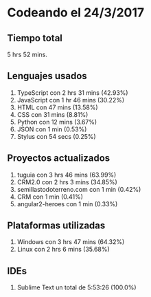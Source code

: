 # Codeando el 24/3/2017

## Tiempo total
5 hrs 52 mins.

## Lenguajes usados
1. TypeScript con 2 hrs 31 mins (42.93%)
1. JavaScript con 1 hr 46 mins (30.22%)
1. HTML con 47 mins (13.58%)
1. CSS con 31 mins (8.81%)
1. Python con 12 mins (3.67%)
1. JSON con 1 min (0.53%)
1. Stylus con 54 secs (0.25%)

## Proyectos actualizados
1. tuguia con 3 hrs 46 mins (63.99%)
1. CRM2.0 con 2 hrs 3 mins (34.85%)
1. semillastodoterreno.com con 1 min (0.42%)
1. CRM con 1 min (0.41%)
1. angular2-heroes con 1 min (0.33%)

## Plataformas utilizadas
1. Windows con 3 hrs 47 mins (64.32%)
1. Linux con 2 hrs 6 mins (35.68%)

## IDEs
1. Sublime Text un total de 5:53:26 (100.0%)
